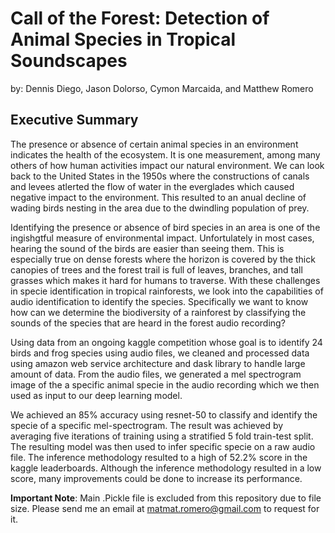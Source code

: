 # Call of the Forest: Detection of Animal Species in Tropical Soundscapes
by: Dennis Diego, Jason Dolorso, Cymon Marcaida, and Matthew Romero

## Executive Summary

The presence or absence of certain animal species in an environment indicates the health of the ecosystem. It is one measurement, among many others of how human activities impact our natural environment. We can look back to the United States in the 1950s where the constructions of canals and levees atlerted the flow of water in the everglades which caused negative impact to the environment. This resulted to an anual decline of wading birds nesting in the area due to the dwindling population of prey.

Identifying the presence or absence of bird species in an area is one of the ingishgtful measure of environmental impact. Unfortulately in most cases, hearing the sound of the birds are easier than seeing them. This is especially true on dense forests where the horizon is covered by the thick canopies of trees and the forest trail is full of leaves, branches, and tall grasses which makes it hard for humans to traverse. With these challenges in specie identification in tropical rainforests, we look into the capabilities of audio identification to identify the species. Specifically we want to know how can we determine the biodiversity of a rainforest by classifying the sounds of the species that are heard in the forest audio recording?

Using data from an ongoing kaggle competition whose goal is to identify 24 birds and frog species using audio files, we cleaned and processed data using amazon web service architecture and dask library to handle large amount of data. From the audio files, we generated a mel spectrogram image of the a specific animal specie in the audio recording which we then used as input to our deep learning model.

We achieved an 85% accuracy using resnet-50 to classify and identify the specie of a specific mel-spectrogram. The result was achieved by averaging five iterations of training using a stratified 5 fold train-test split. The resulting model was then used to infer specific specie on a raw audio file. The inference methodology resulted to a high of 52.2% score in the kaggle leaderboards. Although the inference methodology resulted in a low score, many improvements could be done to increase its performance.

**Important Note**: Main .Pickle file is excluded from this repository due to file size. Please send me an email at matmat.romero@gmail.com to request for it.

